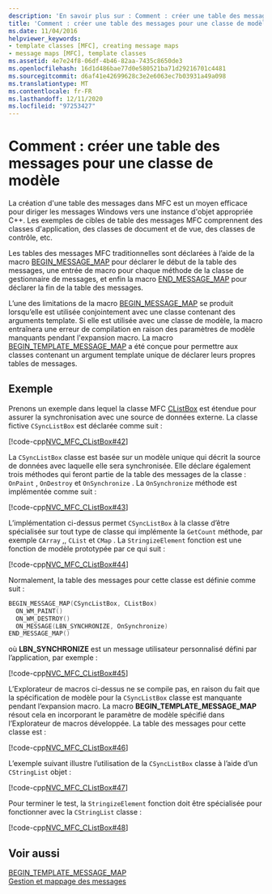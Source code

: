 ```yaml
---
description: 'En savoir plus sur : Comment : créer une table des messages pour une classe de modèle'
title: 'Comment : créer une table des messages pour une classe de modèle'
ms.date: 11/04/2016
helpviewer_keywords:
- template classes [MFC], creating message maps
- message maps [MFC], template classes
ms.assetid: 4e7e24f8-06df-4b46-82aa-7435c8650de3
ms.openlocfilehash: 16d1d486bae77d0e580521ba71d29216701c4481
ms.sourcegitcommit: d6af41e42699628c3e2e6063ec7b03931a49a098
ms.translationtype: MT
ms.contentlocale: fr-FR
ms.lasthandoff: 12/11/2020
ms.locfileid: "97253427"
---
```

# <a name="how-to-create-a-message-map-for-a-template-class"></a>Comment : créer une table des messages pour une classe de modèle

La création d'une table des messages dans MFC est un moyen efficace pour diriger les messages Windows vers une instance d'objet appropriée C++. Les exemples de cibles de table des messages MFC comprennent des classes d'application, des classes de document et de vue, des classes de contrôle, etc.

Les tables des messages MFC traditionnelles sont déclarées à l’aide de la macro [BEGIN_MESSAGE_MAP](reference/message-map-macros-mfc.md#begin_message_map) pour déclarer le début de la table des messages, une entrée de macro pour chaque méthode de la classe de gestionnaire de messages, et enfin la macro [END_MESSAGE_MAP](reference/message-map-macros-mfc.md#end_message_map) pour déclarer la fin de la table des messages.

L’une des limitations de la macro [BEGIN_MESSAGE_MAP](reference/message-map-macros-mfc.md#begin_message_map) se produit lorsqu’elle est utilisée conjointement avec une classe contenant des arguments template. Si elle est utilisée avec une classe de modèle, la macro entraînera une erreur de compilation en raison des paramètres de modèle manquants pendant l'expansion macro. La macro [BEGIN_TEMPLATE_MESSAGE_MAP](reference/message-map-macros-mfc.md#begin_template_message_map) a été conçue pour permettre aux classes contenant un argument template unique de déclarer leurs propres tables de messages.

## <a name="example"></a>Exemple

Prenons un exemple dans lequel la classe MFC [CListBox](reference/clistbox-class.md) est étendue pour assurer la synchronisation avec une source de données externe. La classe fictive `CSyncListBox` est déclarée comme suit :

[!code-cpp[NVC_MFC_CListBox#42](codesnippet/cpp/how-to-create-a-message-map-for-a-template-class_1.h)]

La `CSyncListBox` classe est basée sur un modèle unique qui décrit la source de données avec laquelle elle sera synchronisée. Elle déclare également trois méthodes qui feront partie de la table des messages de la classe : `OnPaint` , `OnDestroy` et `OnSynchronize` . La `OnSynchronize` méthode est implémentée comme suit :

[!code-cpp[NVC_MFC_CListBox#43](codesnippet/cpp/how-to-create-a-message-map-for-a-template-class_2.cpp)]

L’implémentation ci-dessus permet `CSyncListBox` à la classe d’être spécialisée sur tout type de classe qui implémente la `GetCount` méthode, par exemple `CArray` ,, `CList` et `CMap` . La `StringizeElement` fonction est une fonction de modèle prototypée par ce qui suit :

[!code-cpp[NVC_MFC_CListBox#44](codesnippet/cpp/how-to-create-a-message-map-for-a-template-class_3.cpp)]

Normalement, la table des messages pour cette classe est définie comme suit :

```cpp
BEGIN_MESSAGE_MAP(CSyncListBox, CListBox)
  ON_WM_PAINT()
  ON_WM_DESTROY()
  ON_MESSAGE(LBN_SYNCHRONIZE, OnSynchronize)
END_MESSAGE_MAP()
```

où **LBN_SYNCHRONIZE** est un message utilisateur personnalisé défini par l’application, par exemple :

[!code-cpp[NVC_MFC_CListBox#45](codesnippet/cpp/how-to-create-a-message-map-for-a-template-class_4.cpp)]

L’Explorateur de macros ci-dessus ne se compile pas, en raison du fait que la spécification de modèle pour la `CSyncListBox` classe est manquante pendant l’expansion macro. La macro **BEGIN_TEMPLATE_MESSAGE_MAP** résout cela en incorporant le paramètre de modèle spécifié dans l’Explorateur de macros développée. La table des messages pour cette classe est :

[!code-cpp[NVC_MFC_CListBox#46](codesnippet/cpp/how-to-create-a-message-map-for-a-template-class_5.cpp)]

L’exemple suivant illustre l’utilisation de la `CSyncListBox` classe à l’aide d’un `CStringList` objet :

[!code-cpp[NVC_MFC_CListBox#47](codesnippet/cpp/how-to-create-a-message-map-for-a-template-class_6.cpp)]

Pour terminer le test, la `StringizeElement` fonction doit être spécialisée pour fonctionner avec la `CStringList` classe :

[!code-cpp[NVC_MFC_CListBox#48](codesnippet/cpp/how-to-create-a-message-map-for-a-template-class_7.cpp)]

## <a name="see-also"></a>Voir aussi

[BEGIN_TEMPLATE_MESSAGE_MAP](reference/message-map-macros-mfc.md#begin_template_message_map)<br/>
[Gestion et mappage des messages](message-handling-and-mapping.md)
